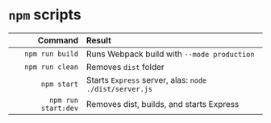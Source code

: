 # `npm` scripts

| Command | Result |
| ---: | :--- |
| `npm run build` | Runs Webpack build with `--mode production` |
| `npm run clean` | Removes `dist` folder |
| `npm start` | Starts `Express` server, alas: `node ./dist/server.js` |
| `npm run start:dev` | Removes dist, builds, and starts Express |
